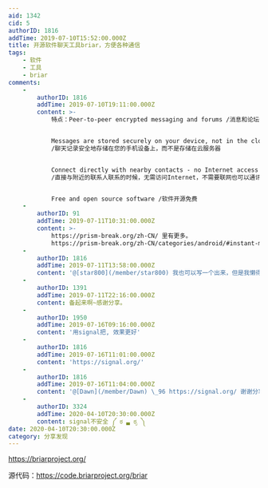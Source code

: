 ```yaml
---
aid: 1342
cid: 5
authorID: 1816
addTime: 2019-07-10T15:52:00.000Z
title: 开源软件聊天工具briar，方便各种通信
tags:
    - 软件
    - 工具
    - briar
comments:
    -
        authorID: 1816
        addTime: 2019-07-10T19:11:00.000Z
        content: >-
            特点：Peer-to-peer encrypted messaging and forums /消息和论坛都是端对端加密


            Messages are stored securely on your device, not in the cloud
            /聊天记录安全地存储在您的手机设备上，而不是存储在云服务器


            Connect directly with nearby contacts - no Internet access required
            /直接与附近的联系人联系的时候，无需访问Internet，不需要联网也可以通讯。


            Free and open source software /软件开源免费
    -
        authorID: 91
        addTime: 2019-07-11T10:31:00.000Z
        content: >-
            https://prism-break.org/zh-CN/ 里有更多。
            https://prism-break.org/zh-CN/categories/android/#instant-messaging
    -
        authorID: 1816
        addTime: 2019-07-11T13:58:00.000Z
        content: '@[star800](/member/star800) 我也可以写一个出来，但是我懒得写'
    -
        authorID: 1391
        addTime: 2019-07-11T22:16:00.000Z
        content: 备起来啊~感谢分享。
    -
        authorID: 1950
        addTime: 2019-07-16T09:16:00.000Z
        content: '用signal把, 效果更好'
    -
        authorID: 1816
        addTime: 2019-07-16T11:01:00.000Z
        content: 'https://signal.org/'
    -
        authorID: 1816
        addTime: 2019-07-16T11:04:00.000Z
        content: '@[Dawn](/member/Dawn) \_96 https://signal.org/ 谢谢分享'
    -
        authorID: 3324
        addTime: 2020-04-10T20:30:00.000Z
        content: signal不安全 ༼ ಠ ▃ ಠೃ ༽
date: 2020-04-10T20:30:00.000Z
category: 分享发现
---
```


https://briarproject.org/

源代码：https://code.briarproject.org/briar
